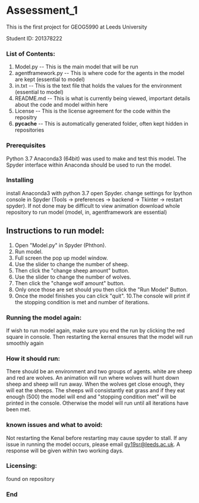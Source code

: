 # Assessment_1
This is the first project for GEOG5990 at Leeds University

Student ID: 201378222


### List of Contents:
1. Model.py -- This is the main model that will be run
2. agentframework.py -- This is where code for the agents in the model are kept (essential to model)
3. in.txt -- This is the text file that holds the values for the environment (essential to model)
4. README.md -- This is what is currently being viewed, important details about the code and model within here
5. License -- This is the license agreement for the code within the repositry 
6. __pycache__ -- This is automatically generated folder, often kept hidden in repositories
  

### Prerequisites
Python 3.7
Anaconda3 (64bit) was used to make and test this model. 
The Spyder interface within Anaconda should be used to run the model. 


### Installing
install Anaconda3 with python 3.7 open Spyder. 
change settings for Ipython console in Spyder (Tools -> preferences -> backend -> Tkinter -> restart spyder).
If not done may be difficult to view animation
download whole repository to run model (model, in, agentframework are essential)	

## Instructions to run model:

1. Open "Model.py" in Spyder (Phthon).
2. Run model.
3. Full screen the pop up model window.
4. Use the slider to change the number of sheep. 
5. Then click the "change sheep amount" button.
6. Use the slider to change the number of wolves.
7. Then click the "change wolf amount" button.
8. Only once those are set should you then click the "Run Model" Button.
9. Once the model finishes you can click "quit".
10.The console will print if the stopping condition is met and number of iterations.

### Running the model again:
If wish to run model again, make sure you end the run by clicking the red square in console. Then restarting the kernal ensures that the model will run smoothly again 

### How it should run:
There should be an environment and two groups of agents. white are sheep and red are wolves. An animation will run where wolves will hunt down sheep and sheep will run away. When the wolves get close enough, they will eat the sheeps. The sheeps will consistantly eat grass and if they eat enough (500) the model will end and "stopping condition met" will be printed in the console. Otherwise the model will run until all iterations have been met. 

### known issues and what to avoid:

Not restarting the Kenal before restarting may cause spyder to stall. 
If any issue in running the model occurs, please email gy19sr@leeds.ac.uk. A response will be given within two working days.

### Licensing:
found on repository

###  End



